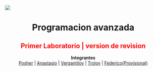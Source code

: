 

  <img src="http://www.camaravalencia.com/es-ES/internacional/mercados-de-oportunidad/PublishingImages/banner-rusia.jpg?Mobile=1&Source=%2Fes%2DES%2Finternacional%2Fmercados%2Dde%2Doportunidad%2F%5Flayouts%2Fmobile%2Fdispform%2Easpx%3FList%3D035b281a%2D18a9%2D4b73%2D8f33%2D7874a6de156c%26View%3Dd3df04e1%2D7ce2%2D4099%2D90eb%2D6d9e351c7c91%26ID%3D10%26CurrentPage%3D1">
<h1 align="center"> Programacion avanzada </h1>
<h2 align="center" style="color:red"> Primer Laboratorio | version de revision</h2>

<p align="center">
  <b>Integrantes</b><br>
  <a href="#">Posher</a> |
  <a href="#">Anastasio</a> |
  <a href="#">Vergantilov</a> |
  <a href="#">Trolov</a> |
  <a href="#">Federico(Provisional)</a>
  <br><br>
</p>
